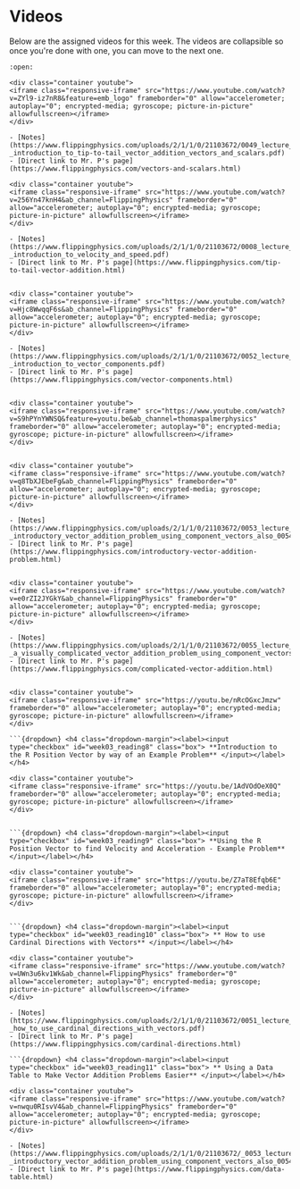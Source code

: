 # Videos

Below are the assigned videos for this week. 
The videos are collapsible so once you're done with one, you can move to the next one.

```{dropdown} <h4 class="dropdown-margin"><label><input type="checkbox" id="week03_reading1" class="box"> ** Introduction to Tip-to-Tail Vector Addition, Vectors and Scalars**</input></label></h4> 
:open:

<div class="container youtube">
<iframe class="responsive-iframe" src="https://www.youtube.com/watch?v=ZYl9-iz7nR8&feature=emb_logo" frameborder="0" allow="accelerometer; autoplay="0"; encrypted-media; gyroscope; picture-in-picture" allowfullscreen></iframe>
</div>

- [Notes](https://www.flippingphysics.com/uploads/2/1/1/0/21103672/0049_lecture_notes_-_introduction_to_tip-to-tail_vector_addition_vectors_and_scalars.pdf)
- [Direct link to Mr. P's page](https://www.flippingphysics.com/vectors-and-scalars.html)

```

```{dropdown} <h4 class="dropdown-margin"><label><input type="checkbox" id="week03_reading2" class="box"> ** Introductory Tip-to-Tail Vector Addition Problem** </input></label></h4>
<div class="container youtube">
<iframe class="responsive-iframe" src="https://www.youtube.com/watch?v=256Yn47knH4&ab_channel=FlippingPhysics" frameborder="0" allow="accelerometer; autoplay="0"; encrypted-media; gyroscope; picture-in-picture" allowfullscreen></iframe>
</div>

- [Notes](https://www.flippingphysics.com/uploads/2/1/1/0/21103672/0008_lecture_notes_-_introduction_to_velocity_and_speed.pdf)
- [Direct link to Mr. P's page](https://www.flippingphysics.com/tip-to-tail-vector-addition.html)

```

```{dropdown} <h4 class="dropdown-margin"><label><input type="checkbox" id="week03_reading3" class="box"> ** Introduction to Vector Components** </input></label></h4>

<div class="container youtube">
<iframe class="responsive-iframe" src="https://www.youtube.com/watch?v=Hjc8WwqqF6s&ab_channel=FlippingPhysics" frameborder="0" allow="accelerometer; autoplay="0"; encrypted-media; gyroscope; picture-in-picture" allowfullscreen></iframe>
</div>

- [Notes](https://www.flippingphysics.com/uploads/2/1/1/0/21103672/0052_lecture_notes_-_introduction_to_vector_components.pdf)
- [Direct link to Mr. P's page](https://www.flippingphysics.com/vector-components.html)

```

```{dropdown} <h4 class="dropdown-margin"><label><input type="checkbox" id="week03_reading4" class="box"> **Introduction to Component Vectors and Unit Vectors** </input></label></h4>

<div class="container youtube">
<iframe class="responsive-iframe" src="https://www.youtube.com/watch?v=S9hPYnYWNSQ&feature=youtu.be&ab_channel=thomaspalmerphysics" frameborder="0" allow="accelerometer; autoplay="0"; encrypted-media; gyroscope; picture-in-picture" allowfullscreen></iframe>
</div>
```

```{dropdown} <h4 class="dropdown-margin"><label><input type="checkbox" id="week03_reading5" class="box"> ** Introductory Vector Addition Problem using Component Vectors**</input></label></h4>

<div class="container youtube">
<iframe class="responsive-iframe" src="https://www.youtube.com/watch?v=q8TbXJEbeFg&ab_channel=FlippingPhysics" frameborder="0" allow="accelerometer; autoplay="0"; encrypted-media; gyroscope; picture-in-picture" allowfullscreen></iframe>
</div>

- [Notes](https://www.flippingphysics.com/uploads/2/1/1/0/21103672/0053_lecture_notes_-_introductory_vector_addition_problem_using_component_vectors_also_0054.pdf)
- [Direct link to Mr. P's page](https://www.flippingphysics.com/introductory-vector-addition-problem.html)

```

```{dropdown} <h4 class="dropdown-margin"><label><input type="checkbox" id="week03_reading6" class="box"> ** A Visually Complicated Vector Addition Problem using Component Vectors** </input></label></h4>

<div class="container youtube">
<iframe class="responsive-iframe" src="https://www.youtube.com/watch?v=e0rZI2JYGkY&ab_channel=FlippingPhysics" frameborder="0" allow="accelerometer; autoplay="0"; encrypted-media; gyroscope; picture-in-picture" allowfullscreen></iframe>
</div>

- [Notes](https://www.flippingphysics.com/uploads/2/1/1/0/21103672/0055_lecture_notes_-_a_visually_complicated_vector_addition_problem_using_component_vectors.pdf)
- [Direct link to Mr. P's page](https://www.flippingphysics.com/complicated-vector-addition.html)

```

```{dropdown} <h4 class="dropdown-margin"><label><input type="checkbox" id="week03_reading7" class="box"> **An Introductory Vector Addition Problem using Unit Vectors** </input></label></h4>

<div class="container youtube">
<iframe class="responsive-iframe" src="https://youtu.be/nRcOGxcJmzw" frameborder="0" allow="accelerometer; autoplay="0"; encrypted-media; gyroscope; picture-in-picture" allowfullscreen></iframe>
</div>

```{dropdown} <h4 class="dropdown-margin"><label><input type="checkbox" id="week03_reading8" class="box"> **Introduction to the R Position Vector by way of an Example Problem** </input></label></h4>

<div class="container youtube">
<iframe class="responsive-iframe" src="https://youtu.be/1AdVOdOeX0Q" frameborder="0" allow="accelerometer; autoplay="0"; encrypted-media; gyroscope; picture-in-picture" allowfullscreen></iframe>
</div>


```{dropdown} <h4 class="dropdown-margin"><label><input type="checkbox" id="week03_reading9" class="box"> **Using the R Position Vector to find Velocity and Acceleration - Example Problem** </input></label></h4>

<div class="container youtube">
<iframe class="responsive-iframe" src="https://youtu.be/Z7aT8Efqb6E" frameborder="0" allow="accelerometer; autoplay="0"; encrypted-media; gyroscope; picture-in-picture" allowfullscreen></iframe>
</div>


```{dropdown} <h4 class="dropdown-margin"><label><input type="checkbox" id="week03_reading10" class="box"> ** How to use Cardinal Directions with Vectors** </input></label></h4>

<div class="container youtube">
<iframe class="responsive-iframe" src="https://www.youtube.com/watch?v=UWn3u6kv1Wk&ab_channel=FlippingPhysics" frameborder="0" allow="accelerometer; autoplay="0"; encrypted-media; gyroscope; picture-in-picture" allowfullscreen></iframe>
</div>

- [Notes](https://www.flippingphysics.com/uploads/2/1/1/0/21103672/0051_lecture_notes_-_how_to_use_cardinal_directions_with_vectors.pdf)
- [Direct link to Mr. P's page](https://www.flippingphysics.com/cardinal-directions.html)

```{dropdown} <h4 class="dropdown-margin"><label><input type="checkbox" id="week03_reading11" class="box"> ** Using a Data Table to Make Vector Addition Problems Easier** </input></label></h4>

<div class="container youtube">
<iframe class="responsive-iframe" src="https://www.youtube.com/watch?v=nwqu0RIsvV4&ab_channel=FlippingPhysics" frameborder="0" allow="accelerometer; autoplay="0"; encrypted-media; gyroscope; picture-in-picture" allowfullscreen></iframe>
</div>

- [Notes](https://www.flippingphysics.com/uploads/2/1/1/0/21103672/_0053_lecture_notes_-_introductory_vector_addition_problem_using_component_vectors_also_0054.pdf)
- [Direct link to Mr. P's page](https://www.flippingphysics.com/data-table.html)

